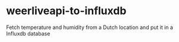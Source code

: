 # weerliveapi-to-influxdb
Fetch temperature and humidity from a Dutch location and put it in a Influxdb database
